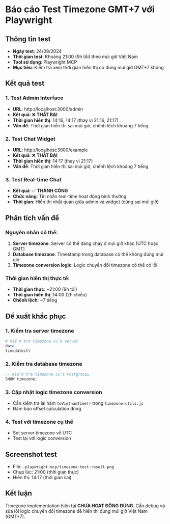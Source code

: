 # Báo cáo Test Timezone GMT+7 với Playwright

## Thông tin test
- **Ngày test**: 24/08/2024
- **Thời gian test**: Khoảng 21:00 (9h tối) theo múi giờ Việt Nam
- **Tool sử dụng**: Playwright MCP
- **Mục tiêu**: Kiểm tra xem thời gian hiển thị có đúng múi giờ GMT+7 không

## Kết quả test

### 1. Test Admin Interface
- **URL**: http://localhost:3000/admin
- **Kết quả**: ❌ **THẤT BẠI**
- **Thời gian hiển thị**: 14:16, 14:17 (thay vì 21:16, 21:17)
- **Vấn đề**: Thời gian hiển thị sai múi giờ, chênh lệch khoảng 7 tiếng

### 2. Test Chat Widget
- **URL**: http://localhost:3000/example
- **Kết quả**: ❌ **THẤT BẠI**
- **Thời gian hiển thị**: 14:17 (thay vì 21:17)
- **Vấn đề**: Thời gian hiển thị sai múi giờ, chênh lệch khoảng 7 tiếng

### 3. Test Real-time Chat
- **Kết quả**: ✅ **THÀNH CÔNG**
- **Chức năng**: Tin nhắn real-time hoạt động bình thường
- **Thời gian**: Hiển thị nhất quán giữa admin và widget (cùng sai múi giờ)

## Phân tích vấn đề

### Nguyên nhân có thể:
1. **Server timezone**: Server có thể đang chạy ở múi giờ khác (UTC hoặc GMT)
2. **Database timezone**: Timestamp trong database có thể không đúng múi giờ
3. **Timezone conversion logic**: Logic chuyển đổi timezone có thể có lỗi

### Thời gian hiển thị thực tế:
- **Thời gian thực**: ~21:00 (9h tối)
- **Thời gian hiển thị**: 14:00 (2h chiều)
- **Chênh lệch**: ~7 tiếng

## Đề xuất khắc phục

### 1. Kiểm tra server timezone
```bash
# Kiểm tra timezone của server
date
timedatectl
```

### 2. Kiểm tra database timezone
```sql
-- Kiểm tra timezone của PostgreSQL
SHOW timezone;
```

### 3. Cập nhật logic timezone conversion
- Cần kiểm tra lại hàm `toVietnamTime()` trong `timezone-utils.js`
- Đảm bảo offset calculation đúng

### 4. Test với timezone cụ thể
- Set server timezone về UTC
- Test lại với logic conversion

## Screenshot test
- File: `.playwright-mcp/timezone-test-result.png`
- Chụp lúc: 21:00 (thời gian thực)
- Hiển thị: 14:17 (thời gian sai)

## Kết luận
Timezone implementation hiện tại **CHƯA HOẠT ĐỘNG ĐÚNG**. Cần debug và sửa lỗi logic chuyển đổi timezone để hiển thị đúng múi giờ Việt Nam (GMT+7).
